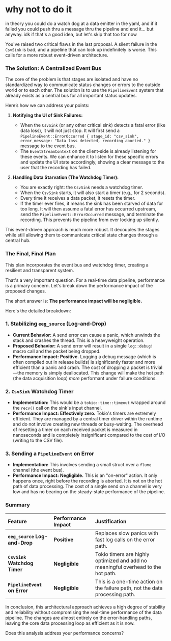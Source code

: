 # why not to do it
in theory you could do a watch dog at a data emitter in the yaml, and if it failed you could push thru a message thru the pipeline and end it... but anyway. idk if that's a good idea, but let's skip that too for now



You've raised two critical flaws in the last proposal. A silent failure in the `CsvSink` is bad, and a pipeline that can lock up indefinitely is worse. This calls for a more robust event-driven architecture.

### The Solution: A Centralized Event Bus

The core of the problem is that stages are isolated and have no standardized way to communicate status changes or errors to the outside world or to each other. The solution is to use the `PipelineEvent` system that already exists as a central bus for all important status updates.

Here’s how we can address your points:

1.  **Notifying the UI of Sink Failures:**
    *   When the `CsvSink` (or any other critical sink) detects a fatal error (like data loss), it will not just stop. It will first send a `PipelineEvent::ErrorOccurred { stage_id: "csv_sink", error_message: "Data loss detected, recording aborted." }` message to the event bus.
    *   The `EventStreamContext` on the client-side is already listening for these events. We can enhance it to listen for these specific errors and update the UI state accordingly, showing a clear message to the user that the recording has failed.

2.  **Handling Data Starvation (The Watchdog Timer):**
    *   You are exactly right: the `CsvSink` needs a watchdog timer.
    *   When the `CsvSink` starts, it will also start a timer (e.g., for 2 seconds).
    *   Every time it receives a data packet, it resets the timer.
    *   If the timer ever fires, it means the sink has been starved of data for too long. It will then assume a fatal error has occurred upstream, send the `PipelineEvent::ErrorOccurred` message, and terminate the recording. This prevents the pipeline from ever locking up silently.

This event-driven approach is much more robust. It decouples the stages while still allowing them to communicate critical state changes through a central hub.

### The Final, Final Plan

This plan incorporates the event bus and watchdog timer, creating a resilient and transparent system.



That's a very important question. For a real-time data pipeline, performance is a primary concern. Let's break down the performance impact of the proposed changes.

The short answer is: **The performance impact will be negligible.**

Here's the detailed breakdown:

### 1. Stabilizing `eeg_source` (Log-and-Drop)

*   **Current Behavior:** A send error can cause a panic, which unwinds the stack and crashes the thread. This is a heavyweight operation.
*   **Proposed Behavior:** A send error will result in a single `log::debug!` macro call and the packet being dropped.
*   **Performance Impact:** **Positive.** Logging a debug message (which is often compiled out in release builds) is significantly faster and more efficient than a panic and crash. The cost of dropping a packet is trivial—the memory is simply deallocated. This change will make the hot path (the data acquisition loop) *more* performant under failure conditions.

### 2. `CsvSink` Watchdog Timer

*   **Implementation:** This would be a `tokio::time::timeout` wrapped around the `recv()` call on the sink's input channel.
*   **Performance Impact:** **Effectively zero.** Tokio's timers are extremely efficient. They are managed by a central timer driver within the runtime and do not involve creating new threads or busy-waiting. The overhead of resetting a timer on each received packet is measured in nanoseconds and is completely insignificant compared to the cost of I/O (writing to the CSV file).

### 3. Sending a `PipelineEvent` on Error

*   **Implementation:** This involves sending a small struct over a `flume` channel (the event bus).
*   **Performance Impact:** **Negligible.** This is an "on-error" action. It only happens once, right before the recording is aborted. It is not on the hot path of data processing. The cost of a single send on a channel is very low and has no bearing on the steady-state performance of the pipeline.

### Summary

| Feature | Performance Impact | Justification |
| :--- | :--- | :--- |
| **`eeg_source` Log-and-Drop** | **Positive** | Replaces slow panics with fast log calls on the error path. |
| **`CsvSink` Watchdog Timer** | **Negligible** | Tokio timers are highly optimized and add no meaningful overhead to the hot path. |
| **`PipelineEvent` on Error** | **Negligible** | This is a one-time action on the failure path, not the data processing path. |

In conclusion, this architectural approach achieves a high degree of stability and reliability without compromising the real-time performance of the data pipeline. The changes are almost entirely on the error-handling paths, leaving the core data processing loop as efficient as it is now.

Does this analysis address your performance concerns?